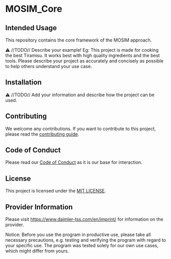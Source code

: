 <!-- SPDX-License-Identifier: MIT -->
# MOSIM_Core

## Intended Usage

This repository contains the core framework of the MOSIM approach.

⚠️ //TODO// Describe your example! Eg: This project is made for cooking the best Tiramisu. It works best with high quality ingredients and the best tools. Please describe your project as accurately and concisely as possible to help others understand your use case.

## Installation

⚠️ //TODO// Add your information and describe how the project can be used.

## Contributing

We welcome any contributions.
If you want to contribute to this project, please read the [contributing guide](CONTRIBUTING.md).

## Code of Conduct

Please read our [Code of Conduct](https://github.com/Daimler/daimler-foss/blob/master/CODE_OF_CONDUCT.md) as it is our base for interaction.

## License

This project is licensed under the [MIT LICENSE](LICENSE).

## Provider Information

Please visit <https://www.daimler-tss.com/en/imprint/> for information on the provider.

Notice: Before you use the program in productive use, please take all necessary precautions,
e.g. testing and verifying the program with regard to your specific use.
The program was tested solely for our own use cases, which might differ from yours.
